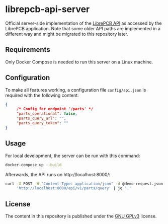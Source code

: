 # librepcb-api-server

Official server-side implementation of the
[LibrePCB API](https://developers.librepcb.org/d1/dcb/doc_server_api.html)
as accessed by the LibrePCB application. Note that some older API paths are
implemented in a different way and might be migrated to this repository
later.

## Requirements

Only Docker Compose is needed to run this server on a Linux machine.

## Configuration

To make all features working, a configuration file `config/api.json` is
required with the following content:

```json
{
     /* Config for endpoint '/parts' */
     "parts_operational": false,
     "parts_query_url": "",
     "parts_query_token": ""
}
```

## Usage

For local development, the server can be run with this command:

```bash
docker-compose up --build
```

Afterwards, the API runs on http://localhost:8000/:

```bash
curl -X POST -H "Content-Type: application/json" -d @demo-request.json \
     'http://localhost:8000/api/v1/parts/query' | jq '.'
```

## License

The content in this repository is published under the
[GNU GPLv3](http://www.gnu.org/licenses/gpl-3.0.html) license.
